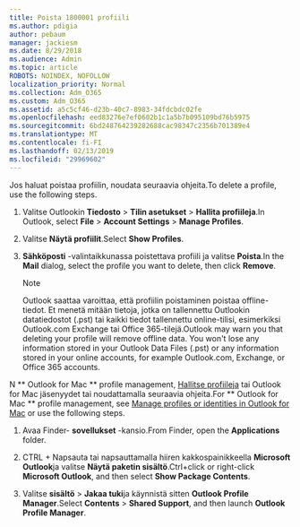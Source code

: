 ```yaml
---
title: Poista 1800001 profiili
ms.author: pdigia
author: pebaum
manager: jackiesm
ms.date: 8/29/2018
ms.audience: Admin
ms.topic: article
ROBOTS: NOINDEX, NOFOLLOW
localization_priority: Normal
ms.collection: Adm_O365
ms.custom: Adm_O365
ms.assetid: a5c5cf46-d23b-40c7-8983-34fdcbdc02fe
ms.openlocfilehash: eed83276e7ef0602b1c1a5b7b095109bd76b5975
ms.sourcegitcommit: 6bd248764239282688cac98347c2356b701389e4
ms.translationtype: MT
ms.contentlocale: fi-FI
ms.lasthandoff: 02/13/2019
ms.locfileid: "29969602"
---
```

<span data-ttu-id="da4c0-102">Jos haluat poistaa profiilin, noudata seuraavia ohjeita.</span><span class="sxs-lookup"><span data-stu-id="da4c0-102">To delete a profile, use the following steps.</span></span>
  
1. <span data-ttu-id="da4c0-103">Valitse Outlookin **Tiedosto** \> **Tilin asetukset** \> **Hallita profiileja**.</span><span class="sxs-lookup"><span data-stu-id="da4c0-103">In Outlook, select **File** \> **Account Settings** \> **Manage Profiles**.</span></span>
    
2. <span data-ttu-id="da4c0-104">Valitse **Näytä profiilit**.</span><span class="sxs-lookup"><span data-stu-id="da4c0-104">Select **Show Profiles**.</span></span>
    
3. <span data-ttu-id="da4c0-105">**Sähköposti** -valintaikkunassa poistettava profiili ja valitse **Poista**.</span><span class="sxs-lookup"><span data-stu-id="da4c0-105">In the **Mail** dialog, select the profile you want to delete, then click **Remove**.</span></span>
    
    > [!NOTE]
    > <span data-ttu-id="da4c0-p101">Outlook saattaa varoittaa, että profiilin poistaminen poistaa offline-tiedot. Et menetä mitään tietoja, jotka on tallennettu Outlookin datatiedostot (.pst) tai kaikki tiedot tallennettu online-tilisi, esimerkiksi Outlook.com Exchange tai Office 365-tilejä.</span><span class="sxs-lookup"><span data-stu-id="da4c0-p101">Outlook may warn you that deleting your profile will remove offline data. You won't lose any information stored in your Outlook Data Files (.pst) or any information stored in your online accounts, for example Outlook.com, Exchange, or Office 365 accounts.</span></span> 
  
<span data-ttu-id="da4c0-108">N \*\* Outlook for Mac \*\* profile management, [Hallitse profiileja](https://support.office.com/article/fed2a955-74df-4a24-bef6-78a426958c4c.aspx) tai Outlook for Mac jäsenyydet tai noudattamalla seuraavia ohjeita.</span><span class="sxs-lookup"><span data-stu-id="da4c0-108">For \*\* Outlook for Mac \*\* profile management, see [Manage profiles or identities in Outlook for Mac](https://support.office.com/article/fed2a955-74df-4a24-bef6-78a426958c4c.aspx) or use the following steps.</span></span> 
  
1. <span data-ttu-id="da4c0-109">Avaa Finder- **sovellukset** -kansio.</span><span class="sxs-lookup"><span data-stu-id="da4c0-109">From Finder, open the **Applications** folder.</span></span> 
    
2. <span data-ttu-id="da4c0-110">CTRL + Napsauta tai napsauttamalla hiiren kakkospainikkeella **Microsoft Outlook**ja valitse **Näytä paketin sisältö**.</span><span class="sxs-lookup"><span data-stu-id="da4c0-110">Ctrl+click or right-click **Microsoft Outlook**, and then select **Show Package Contents**.</span></span>
    
3. <span data-ttu-id="da4c0-111">Valitse **sisältö** \> **Jakaa tuki**ja käynnistä sitten **Outlook Profile Manager**.</span><span class="sxs-lookup"><span data-stu-id="da4c0-111">Select **Contents** \> **Shared Support**, and then launch **Outlook Profile Manager**.</span></span>
    

